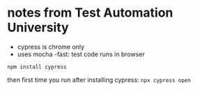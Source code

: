 # notes from Test Automation University

- cypress is chrome only
- uses mocha
  -fast: test code runs in browser

`npm install cypress`

then first time you run after installing cypress:
`npx cypress open`
